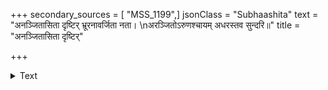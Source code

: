 +++
secondary_sources = [ "MSS_1199",]
jsonClass = "Subhaashita"
text = "अनञ्जितासिता दृष्टिर् भ्रूरनावर्जिता नता।  \nअरञ्जितोऽरुणश्चायम् अधरस्तव सुन्दरि॥"
title = "अनञ्जितासिता दृष्टिर्"

+++

<details><summary>Text</summary>

अनञ्जितासिता दृष्टिर् भ्रूरनावर्जिता नता।  
अरञ्जितोऽरुणश्चायम् अधरस्तव सुन्दरि॥
</details>

